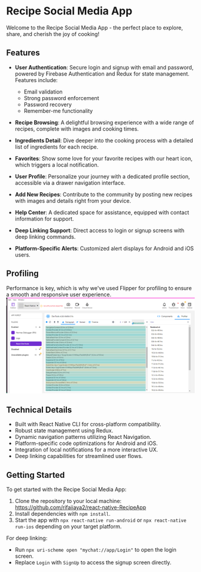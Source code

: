 # Recipe Social Media App

Welcome to the Recipe Social Media App - the perfect place to explore, share, and cherish the joy of cooking!

## Features

- **User Authentication**: Secure login and signup with email and password, powered by Firebase Authentication and Redux for state management. Features include:
  - Email validation
  - Strong password enforcement
  - Password recovery
  - Remember-me functionality
- **Recipe Browsing**: A delightful browsing experience with a wide range of recipes, complete with images and cooking times.

- **Ingredients Detail**: Dive deeper into the cooking process with a detailed list of ingredients for each recipe.

- **Favorites**: Show some love for your favorite recipes with our heart icon, which triggers a local notification.

- **User Profile**: Personalize your journey with a dedicated profile section, accessible via a drawer navigation interface.

- **Add New Recipes**: Contribute to the community by posting new recipes with images and details right from your device.

- **Help Center**: A dedicated space for assistance, equipped with contact information for support.

- **Deep Linking Support**: Direct access to login or signup screens with deep linking commands.

- **Platform-Specific Alerts**: Customized alert displays for Android and iOS users.


## Profiling

Performance is key, which is why we've used Flipper for profiling to ensure a smooth and responsive user experience. _![alt text](profilling-Assg6.png)_

## Technical Details

- Built with React Native CLI for cross-platform compatibility.
- Robust state management using Redux.
- Dynamic navigation patterns utilizing React Navigation.
- Platform-specific code optimizations for Android and iOS.
- Integration of local notifications for a more interactive UX.
- Deep linking capabilities for streamlined user flows.

## Getting Started

To get started with the Recipe Social Media App:

1. Clone the repository to your local machine: https://github.com/rifaiiaya2/react-native-RecipeApp
2. Install dependencies with `npm install`.
3. Start the app with `npx react-native run-android` or `npx react-native run-ios` depending on your target platform.

For deep linking:

- Run `npx uri-scheme open "mychat://app/Login"` to open the login screen.
- Replace `Login` with `SignUp` to access the signup screen directly.
